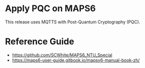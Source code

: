# Apply PQC on MAPS6

This release uses MQTTS with Post-Quantum Cryptography (PQC).

# Reference Guide

- https://github.com/SCWhite/MAPS6_NTU_Special
- https://maps6-user-guide.gitbook.io/mapsv6-manual-book-zh/
